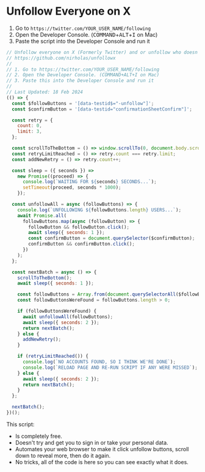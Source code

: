 # Unfollow Everyone on X


1. Go to `https://twitter.com/YOUR_USER_NAME/following`
2. Open the Developer Console. (<kbd>COMMAND</kbd>+<kbd>ALT</kbd>+<kbd>I</kbd> on Mac)
3. Paste the script into the Developer Console and run it

```js
// Unfollow everyone on X (Formerly Twitter) and or unfollow who doesn't follow you back, by Nicholas Resendez (https://twitter.com/nichxbt)
// https://github.com/nirholas/unfollowx
//
// 1. Go to https://twitter.com/YOUR_USER_NAME/following
// 2. Open the Developer Console. (COMMAND+ALT+I on Mac)
// 3. Paste this into the Developer Console and run it
//
// Last Updated: 18 Feb 2024
(() => {
  const $followButtons = '[data-testid$="-unfollow"]';
  const $confirmButton = '[data-testid="confirmationSheetConfirm"]';

  const retry = {
    count: 0,
    limit: 3,
  };

  const scrollToTheBottom = () => window.scrollTo(0, document.body.scrollHeight);
  const retryLimitReached = () => retry.count === retry.limit;
  const addNewRetry = () => retry.count++;

  const sleep = ({ seconds }) =>
    new Promise((proceed) => {
      console.log(`WAITING FOR ${seconds} SECONDS...`);
      setTimeout(proceed, seconds * 1000);
    });

  const unfollowAll = async (followButtons) => {
    console.log(`UNFOLLOWING ${followButtons.length} USERS...`);
    await Promise.all(
      followButtons.map(async (followButton) => {
        followButton && followButton.click();
        await sleep({ seconds: 1 });
        const confirmButton = document.querySelector($confirmButton);
        confirmButton && confirmButton.click();
      })
    );
  };

  const nextBatch = async () => {
    scrollToTheBottom();
    await sleep({ seconds: 1 });

    const followButtons = Array.from(document.querySelectorAll($followButtons));
    const followButtonsWereFound = followButtons.length > 0;

    if (followButtonsWereFound) {
      await unfollowAll(followButtons);
      await sleep({ seconds: 2 });
      return nextBatch();
    } else {
      addNewRetry();
    }

    if (retryLimitReached()) {
      console.log(`NO ACCOUNTS FOUND, SO I THINK WE'RE DONE`);
      console.log(`RELOAD PAGE AND RE-RUN SCRIPT IF ANY WERE MISSED`);
    } else {
      await sleep({ seconds: 2 });
      return nextBatch();
    }
  };

  nextBatch();
})();
```

This script:

- Is completely free.
- Doesn't try and get you to sign in or take your personal data.
- Automates your web browser to make it click unfollow buttons, scroll down to reveal more, then do it again.
- No tricks, all of the code is here so you can see exactly what it does.
